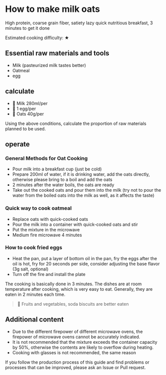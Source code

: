 # How to make milk oats

High protein, coarse grain fiber, satiety lazy quick nutritious breakfast, 3 minutes to get it done

Estimated cooking difficulty: ★

## Essential raw materials and tools

- Milk (pasteurized milk tastes better)
- Oatmeal
- egg

## calculate

- 🥛 Milk 280ml/per
- 🍳 1 egg/per
- 🍚 Oats 40g/per

Using the above conditions, calculate the proportion of raw materials planned to be used.

## operate

### General Methods for Oat Cooking

- Pour milk into a breakfast cup (just be cold)
- Prepare 200ml of water, if it is drinking water, add the oats directly, otherwise please bring to a boil and add the oats
- 2 minutes after the water boils, the oats are ready
- Take out the cooked oats and pour them into the milk (try not to pour the water from the boiled oats into the milk as well, as it affects the taste)

### Quick way to cook oatmeal

- Replace oats with quick-cooked oats
- Pour the milk into a container with quick-cooked oats and stir
- Put the mixture in the microwave
- Medium fire microwave 4 minutes

### How to cook fried eggs

- Heat the pan, put a layer of bottom oil in the pan, fry the eggs after the oil is hot, fry for 20 seconds per side, consider adjusting the base flavor (3g salt, optional)
- Turn off the fire and install the plate

The cooking is basically done in 3 minutes. The dishes are at room temperature after cooking, which is very easy to eat. Generally, they are eaten in 2 minutes each time.

> 🥑 Fruits and vegetables, soda biscuits are better eaten

## Additional content

- Due to the different firepower of different microwave ovens, the firepower of microwave ovens cannot be accurately indicated.
- It is not recommended that the mixture exceeds the container capacity by 50%, otherwise the contents are likely to overflow during heating.
- Cooking with glasses is not recommended, the same reason

If you follow the production process of this guide and find problems or processes that can be improved, please ask an Issue or Pull request.